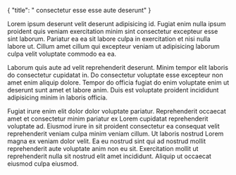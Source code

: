{
  "title": " consectetur esse esse aute deserunt"
}

Lorem ipsum deserunt velit deserunt adipisicing id. Fugiat enim nulla ipsum proident quis veniam exercitation minim sint consectetur excepteur esse sint laborum. Pariatur ea ea sit labore culpa in exercitation et nisi nulla labore ut. Cillum amet cillum qui excepteur veniam ut adipisicing laborum culpa velit voluptate commodo ea ea.

Laborum quis aute ad velit reprehenderit deserunt. Minim tempor elit laboris do consectetur cupidatat in. Do consectetur voluptate esse excepteur non amet enim aliquip dolore. Tempor do officia fugiat do enim voluptate enim ut deserunt sunt amet et labore anim. Duis est voluptate proident incididunt adipisicing minim in laboris officia.

Fugiat irure enim elit dolor dolor voluptate pariatur. Reprehenderit occaecat amet et consectetur minim pariatur ex Lorem cupidatat reprehenderit voluptate ad. Eiusmod irure in sit proident consectetur ea consequat velit reprehenderit veniam culpa minim veniam cillum. Ut laboris nostrud Lorem magna ex veniam dolor velit. Ea eu nostrud sint qui ad nostrud mollit reprehenderit aute voluptate anim non eu sit. Exercitation mollit ut reprehenderit nulla sit nostrud elit amet incididunt. Aliquip ut occaecat eiusmod culpa eiusmod.